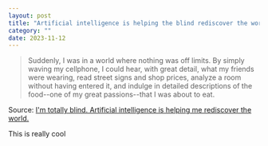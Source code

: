 ```yaml
---
layout: post
title: "Artificial intelligence is helping the blind rediscover the world"
category: ""
date: 2023-11-12
---
```


>Suddenly, I was in a world where nothing was off limits. By simply waving my cellphone, I could hear, with great detail, what my friends were wearing, read street signs and shop prices, analyze a room without having entered it, and indulge in detailed descriptions of the food--one of my great passions--that I was about to eat.

Source: [I'm totally blind. Artificial intelligence is helping me rediscover the world.](https://www.osnews.com/story/137657/im-totally-blind-artificial-intelligence-is-helping-me-rediscover-the-world/)

This is really cool 
